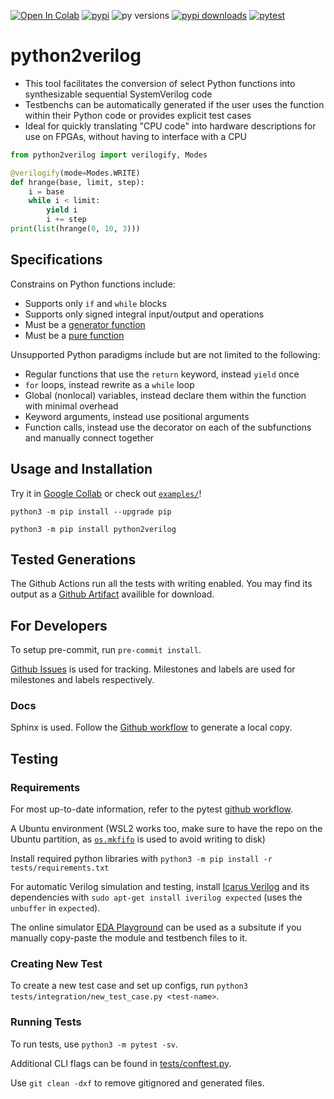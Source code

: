 [![Open In Colab](https://colab.research.google.com/assets/colab-badge.svg)](https://colab.research.google.com/github/WorldofKerry/Python2Verilog/blob/main/examples/decorator_advanced.ipynb)
[![pypi](https://img.shields.io/pypi/v/python2verilog?label=pypi%20package)](https://pypi.org/project/python2verilog/)
![py versions](https://img.shields.io/badge/dynamic/yaml?url=https%3A%2F%2Fraw.githubusercontent.com%2FWorldofKerry%2FPython2Verilog%2Fmain%2F.github%2Fworkflows%2Fpytest.yml&query=%24.jobs.full.strategy.matrix%5B%22python-version%22%5D&label=python%20versions)
[![pypi downloads](https://img.shields.io/pypi/dm/python2verilog)](https://pypi.org/project/python2verilog/)
[![pytest](https://github.com/worldofkerry/python2verilog/actions/workflows/pytest.yml/badge.svg)](https://github.com/WorldofKerry/Python2Verilog/actions/workflows/pytest.yml)

# python2verilog

- This tool facilitates the conversion of select Python functions into synthesizable sequential SystemVerilog code
- Testbenchs can be automatically generated if the user uses the function within their Python code or provides explicit test cases
- Ideal for quickly translating "CPU code" into hardware descriptions for use on FPGAs, without having to interface with a CPU

```python
from python2verilog import verilogify, Modes

@verilogify(mode=Modes.WRITE)
def hrange(base, limit, step):
    i = base
    while i < limit:
        yield i
        i += step
print(list(hrange(0, 10, 3)))
```

## Specifications

Constrains on Python functions include:

- Supports only `if` and `while` blocks
- Supports only signed integral input/output and operations
- Must be a [generator function](https://wiki.python.org/moin/Generators)
- Must be a [pure function](https://en.wikipedia.org/wiki/Pure_function)

Unsupported Python paradigms include but are not limited to the following:

- Regular functions that use the `return` keyword, instead `yield` once
- `for` loops, instead rewrite as a `while` loop
- Global (nonlocal) variables, instead declare them within the function with minimal overhead
- Keyword arguments, instead use positional arguments
- Function calls, instead use the decorator on each of the subfunctions and manually connect together

## Usage and Installation

Try it in [Google Collab](https://colab.research.google.com/github/WorldofKerry/Python2Verilog/blob/main/examples/decorator_advanced.ipynb) or check out [`examples/`](examples/)!

`python3 -m pip install --upgrade pip`

`python3 -m pip install python2verilog`

## Tested Generations

The Github Actions run all the tests with writing enabled.
You may find its output as a [Github Artifact](https://nightly.link/WorldofKerry/Python2Verilog/workflows/pytest-complete/main/tests-data.zip) availible for download.

## For Developers

To setup pre-commit, run `pre-commit install`.

[Github Issues](https://github.com/WorldofKerry/Python2Verilog/issues) is used for tracking. Milestones and labels are used for milestones and labels respectively.

### Docs

Sphinx is used. Follow the [Github workflow](.github/workflows/sphinx.yml) to generate a local copy.

## Testing

### Requirements

For most up-to-date information, refer to the pytest [github workflow](.github/workflows/python-package.yml).

A Ubuntu environment (WSL2 works too, make sure to have the repo on the Ubuntu partition, as [`os.mkfifo`](https://docs.python.org/3/library/os.html#os.mkfifo) is used to avoid writing to disk)

Install required python libraries with `python3 -m pip install -r tests/requirements.txt`

For automatic Verilog simulation and testing, install [Icarus Verilog](https://github.com/steveicarus/iverilog) and its dependencies with
`sudo apt-get install iverilog expected` (uses the `unbuffer` in `expected`).

The online simulator [EDA Playground](https://edaplayground.com/) can be used as a subsitute if you manually copy-paste the module and testbench files to it.

### Creating New Test

To create a new test case and set up configs, run `python3 tests/integration/new_test_case.py <test-name>`.

### Running Tests

To run tests, use `python3 -m pytest -sv`.

Additional CLI flags can be found in [tests/conftest.py](tests/conftest.py).

Use `git clean -dxf` to remove gitignored and generated files.
